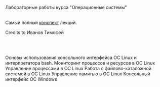 Лабораторные работы курса "Операционные системы" <br> <br>

Самый полный [конспект](https://github.com/MihailPestrikov/itmo-os/blob/main/3%20-%20OS%20lite.pdf) лекций.

Credits to Иванов Тимофей 

<br> <br>


Основы использования консольного интерфейса ОС Linux и интерпретатора bash.
Мониторинг процессов и ресурсов в ОС Linux
Управление процессами в ОС Linux
Работа с файлово-каталожной системой в ОС Linux
Управление памятью в ОС Linux
Консольный интерфейс ОС Windows
